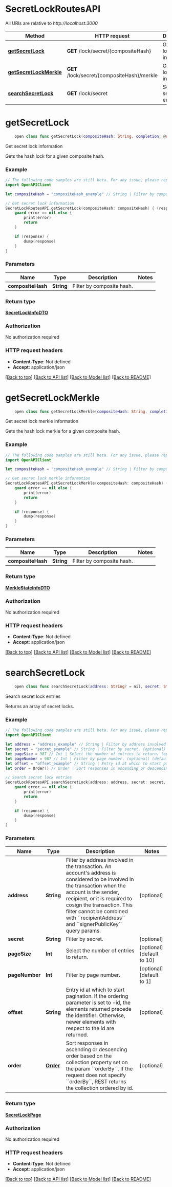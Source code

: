 # SecretLockRoutesAPI

All URIs are relative to *http://localhost:3000*

Method | HTTP request | Description
------------- | ------------- | -------------
[**getSecretLock**](SecretLockRoutesAPI.md#getsecretlock) | **GET** /lock/secret/{compositeHash} | Get secret lock information
[**getSecretLockMerkle**](SecretLockRoutesAPI.md#getsecretlockmerkle) | **GET** /lock/secret/{compositeHash}/merkle | Get secret lock merkle information
[**searchSecretLock**](SecretLockRoutesAPI.md#searchsecretlock) | **GET** /lock/secret | Search secret lock entries


# **getSecretLock**
```swift
    open class func getSecretLock(compositeHash: String, completion: @escaping (_ data: SecretLockInfoDTO?, _ error: Error?) -> Void)
```

Get secret lock information

Gets the hash lock for a given composite hash.

### Example
```swift
// The following code samples are still beta. For any issue, please report via http://github.com/OpenAPITools/openapi-generator/issues/new
import OpenAPIClient

let compositeHash = "compositeHash_example" // String | Filter by composite hash.

// Get secret lock information
SecretLockRoutesAPI.getSecretLock(compositeHash: compositeHash) { (response, error) in
    guard error == nil else {
        print(error)
        return
    }

    if (response) {
        dump(response)
    }
}
```

### Parameters

Name | Type | Description  | Notes
------------- | ------------- | ------------- | -------------
 **compositeHash** | **String** | Filter by composite hash. | 

### Return type

[**SecretLockInfoDTO**](SecretLockInfoDTO.md)

### Authorization

No authorization required

### HTTP request headers

 - **Content-Type**: Not defined
 - **Accept**: application/json

[[Back to top]](#) [[Back to API list]](../README.md#documentation-for-api-endpoints) [[Back to Model list]](../README.md#documentation-for-models) [[Back to README]](../README.md)

# **getSecretLockMerkle**
```swift
    open class func getSecretLockMerkle(compositeHash: String, completion: @escaping (_ data: MerkleStateInfoDTO?, _ error: Error?) -> Void)
```

Get secret lock merkle information

Gets the hash lock merkle for a given composite hash.

### Example
```swift
// The following code samples are still beta. For any issue, please report via http://github.com/OpenAPITools/openapi-generator/issues/new
import OpenAPIClient

let compositeHash = "compositeHash_example" // String | Filter by composite hash.

// Get secret lock merkle information
SecretLockRoutesAPI.getSecretLockMerkle(compositeHash: compositeHash) { (response, error) in
    guard error == nil else {
        print(error)
        return
    }

    if (response) {
        dump(response)
    }
}
```

### Parameters

Name | Type | Description  | Notes
------------- | ------------- | ------------- | -------------
 **compositeHash** | **String** | Filter by composite hash. | 

### Return type

[**MerkleStateInfoDTO**](MerkleStateInfoDTO.md)

### Authorization

No authorization required

### HTTP request headers

 - **Content-Type**: Not defined
 - **Accept**: application/json

[[Back to top]](#) [[Back to API list]](../README.md#documentation-for-api-endpoints) [[Back to Model list]](../README.md#documentation-for-models) [[Back to README]](../README.md)

# **searchSecretLock**
```swift
    open class func searchSecretLock(address: String? = nil, secret: String? = nil, pageSize: Int? = nil, pageNumber: Int? = nil, offset: String? = nil, order: Order? = nil, completion: @escaping (_ data: SecretLockPage?, _ error: Error?) -> Void)
```

Search secret lock entries

Returns an array of secret locks.

### Example
```swift
// The following code samples are still beta. For any issue, please report via http://github.com/OpenAPITools/openapi-generator/issues/new
import OpenAPIClient

let address = "address_example" // String | Filter by address involved in the transaction. An account's address is considered to be involved in the transaction when the account is the sender, recipient, or it is required to cosign the transaction. This filter cannot be combined with ``recipientAddress`` and ``signerPublicKey`` query params.  (optional)
let secret = "secret_example" // String | Filter by secret. (optional)
let pageSize = 987 // Int | Select the number of entries to return. (optional) (default to 10)
let pageNumber = 987 // Int | Filter by page number. (optional) (default to 1)
let offset = "offset_example" // String | Entry id at which to start pagination. If the ordering parameter is set to -id, the elements returned precede the identifier. Otherwise, newer elements with respect to the id are returned.  (optional)
let order = Order() // Order | Sort responses in ascending or descending order based on the collection property set on the param ``orderBy``. If the request does not specify ``orderBy``, REST returns the collection ordered by id.  (optional)

// Search secret lock entries
SecretLockRoutesAPI.searchSecretLock(address: address, secret: secret, pageSize: pageSize, pageNumber: pageNumber, offset: offset, order: order) { (response, error) in
    guard error == nil else {
        print(error)
        return
    }

    if (response) {
        dump(response)
    }
}
```

### Parameters

Name | Type | Description  | Notes
------------- | ------------- | ------------- | -------------
 **address** | **String** | Filter by address involved in the transaction. An account&#39;s address is considered to be involved in the transaction when the account is the sender, recipient, or it is required to cosign the transaction. This filter cannot be combined with &#x60;&#x60;recipientAddress&#x60;&#x60; and &#x60;&#x60;signerPublicKey&#x60;&#x60; query params.  | [optional] 
 **secret** | **String** | Filter by secret. | [optional] 
 **pageSize** | **Int** | Select the number of entries to return. | [optional] [default to 10]
 **pageNumber** | **Int** | Filter by page number. | [optional] [default to 1]
 **offset** | **String** | Entry id at which to start pagination. If the ordering parameter is set to -id, the elements returned precede the identifier. Otherwise, newer elements with respect to the id are returned.  | [optional] 
 **order** | [**Order**](.md) | Sort responses in ascending or descending order based on the collection property set on the param &#x60;&#x60;orderBy&#x60;&#x60;. If the request does not specify &#x60;&#x60;orderBy&#x60;&#x60;, REST returns the collection ordered by id.  | [optional] 

### Return type

[**SecretLockPage**](SecretLockPage.md)

### Authorization

No authorization required

### HTTP request headers

 - **Content-Type**: Not defined
 - **Accept**: application/json

[[Back to top]](#) [[Back to API list]](../README.md#documentation-for-api-endpoints) [[Back to Model list]](../README.md#documentation-for-models) [[Back to README]](../README.md)

